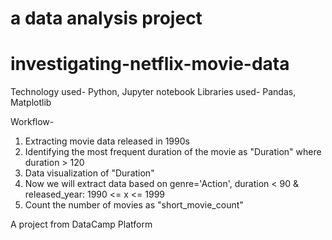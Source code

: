 # a data analysis project 

# investigating-netflix-movie-data

Technology used- Python, Jupyter notebook
Libraries used- Pandas, Matplotlib

Workflow-
1. Extracting movie data released in 1990s
2. Identifying the most frequent duration of the movie as "Duration" where duration > 120
3. Data visualization of "Duration"
4. Now we will extract data based on genre='Action', duration < 90 & released_year: 1990 <= x <= 1999
5. Count the number of movies as "short_movie_count"

A project from DataCamp Platform
